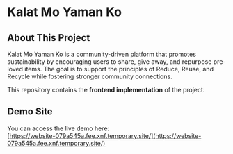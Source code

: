 # Kalat Mo Yaman Ko

## About This Project

Kalat Mo Yaman Ko is a community-driven platform that promotes sustainability by encouraging users to share, give away, and repurpose pre-loved items. The goal is to support the principles of Reduce, Reuse, and Recycle while fostering stronger community connections.

This repository contains the **frontend implementation** of the project.

## Demo Site

You can access the live demo here:  
[https://website-079a545a.fee.xnf.temporary.site/](https://website-079a545a.fee.xnf.temporary.site/)

